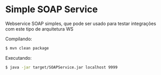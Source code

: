 # Simple SOAP Service
Webservice SOAP simples, que pode ser usado para testar integrações com este tipo de arquitetura WS

Compilando:
```sh
$ mvn clean package
```

Executando:
```sh
$ java -jar target/SOAPService.jar localhost 9999
```